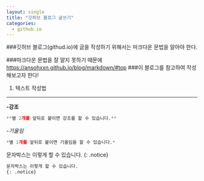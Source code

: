 ```yaml
---
layout: single
title: "깃허브 블로그 글쓰기"
categories:
  - github.io
---
```


###깃허브 블로그(githud.io)에 글을 작성하기 위해서는 마크다운 문법을 알아야 한다.</br>

###마크다운 문법을 잘 알지 못하기 때문에
<https://ansohxxn.github.io/blog/markdown/#top>
###이 블로그를 참고하여 작성해보고자 한다!

1. 텍스트 작성법
---
**-강조**
```python
**별 2개를 앞뒤로 붙이면 강조를 할 수 있습니다.**
```
*-기울임*
```python
*별 1개를 앞뒤로 붙이면 기울임을 할 수 있습니다.*
```

문자박스는 이렇게 할 수 있습니다.
{: .notice}

```python
문자박스는 이렇게 할 수 있습니다.
{: .notice}
```
